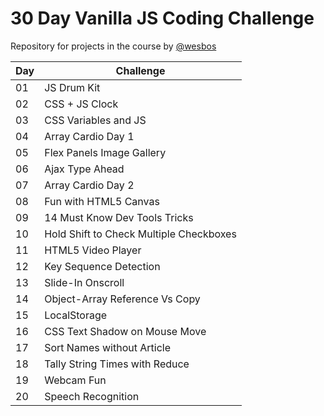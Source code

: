 # 30 Day Vanilla JS Coding Challenge

Repository for projects in the course by [@wesbos](https://github.com/wesbos)

| Day | Challenge                               |
| --- | --------------------------------------- |
| 01  | JS Drum Kit                             |
| 02  | CSS + JS Clock                          |
| 03  | CSS Variables and JS                    |
| 04  | Array Cardio Day 1                      |
| 05  | Flex Panels Image Gallery               |
| 06  | Ajax Type Ahead                         |
| 07  | Array Cardio Day 2                      |
| 08  | Fun with HTML5 Canvas                   |
| 09  | 14 Must Know Dev Tools Tricks           |
| 10  | Hold Shift to Check Multiple Checkboxes |
| 11  | HTML5 Video Player                      |
| 12  | Key Sequence Detection                  |
| 13  | Slide-In Onscroll                       |
| 14  | Object-Array Reference Vs Copy          |
| 15  | LocalStorage                            |
| 16  | CSS Text Shadow on Mouse Move           |
| 17  | Sort Names without Article              |
| 18  | Tally String Times with Reduce          |
| 19  | Webcam Fun                              |
| 20  | Speech Recognition                      |
